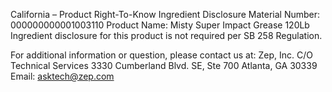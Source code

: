  
 
 
California – Product Right-To-Know Ingredient Disclosure 
Material Number: 000000000001003110 
Product Name: Misty Super Impact Grease 120Lb 
Ingredient disclosure for this product is not required per SB 258 Regulation. 
 
For additional information or question, please contact us at: 
Zep, Inc. 
C/O Technical Services 
3330 Cumberland Blvd. SE, Ste 700 
Atlanta, GA 30339 
Email: asktech@zep.com 
 
 
 
 
